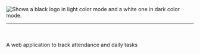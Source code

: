 <!-- # $\text{\color{red}DailyTrack}$ -->
<!-- ${\textsf{\color{red}D}}$ aily ${\color{red}T}$ rack -->
<picture>
      <source media="(prefers-color-scheme: dark)" height="50" srcset="./src/assets/logo/DailyTrack_dark.svg">
      <source media="(prefers-color-scheme: light)" srcset="./src/assets/logo/DailyTrack_light.svg">
      <img alt="Shows a black logo in light color mode and a white one in dark color mode.">
</picture>
<hr>
<br><br>
A web application to track attendance and daily tasks